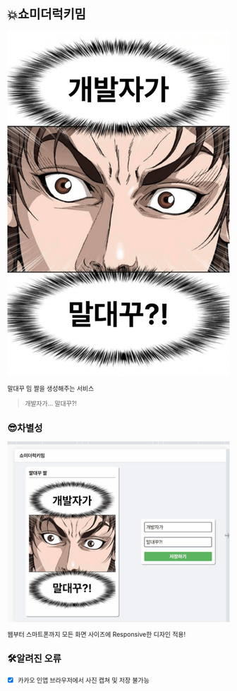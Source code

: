 # 💥쇼미더럭키밈

<img src="./screenshots/말대꾸.png" width=512 alt="말대꾸">

말대꾸 밈 짤을 생성해주는 서비스

> 개발자가... 말대꾸?!

## 😎차별성

![resizing](screenshots/말대꾸.gif)

웹부터 스마트폰까지 모든 화면 사이즈에 Responsive한 디자인 적용!

## 🛠알려진 오류

- [x] 카카오 인앱 브라우저에서 사진 캡쳐 및 저장 불가능
